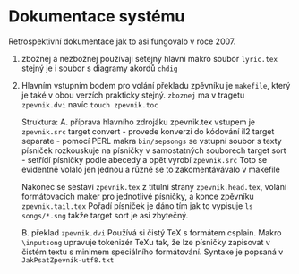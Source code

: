 # Dokumentace systému

Retrospektivní dokumentace jak to asi fungovalo v roce 2007.

1. zbožnej a nezbožnej používají setejný hlavní makro soubor `lyric.tex`
   stejný je i soubor s diagramy akordů `chdig`
   
2. Hlavním vstupním bodem pro volání překladu zpěvníku je `makefile`, který je také v obou verzích 
   prakticky stejný. `zboznej` ma v tragetu `zpevnik.dvi` navíc `touch zpevnik.toc`
   
   Struktura:
   A. příprava hlavního zdrojáku zpevnik.tex
   vstupem je `zpevnik.src`
   target convert - provede konverzi do kódování il2
   target separate - pomocí PERL makra `bin/sepsongs` se vstupní soubor s texty písniček rozkouskuje na písničky v samostatných souborech
   target sort - setřídí písničky podle abecedy a opět vyrobí `zpevnik.src`
   Toto se evidentně volalo jen jednou a různě se to zakomentávávalo v makefile
   
   Nakonec se sestaví `zpevnik.tex` z titulní strany `zpevnik.head.tex`, volání formátovacích maker pro jednotlivé písničky, a konce zpěvníku `zpevnik.tail.tex`
   Pořadí písniček je dáno tím jak to vypisuje `ls songs/*.sng` takže target sort je asi zbytečný.  
   
   B. překlad `zpevnik.dvi`
   Používá si čistý TeX s formátem csplain. 
   Makro `\inputsong` upravuje tokenizér TeXu tak, že lze písničky zapisovat v čistém textu s minimem speciálního formátování.
   Syntaxe je popsaná v `JakPsatZpevnik-utf8.txt` 
   
